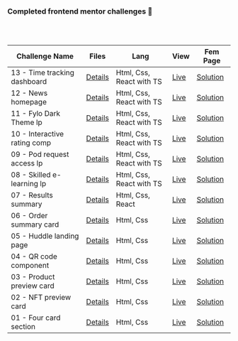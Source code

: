 ### Completed frontend mentor challenges 🙌

<br>
<br>

| **Challenge Name**           | **Files**                                                                                               | **Lang**                 | **View**                                                                                | **Fem Page**                                                                                                     |
|------------------------------|---------------------------------------------------------------------------------------------------------|--------------------------|-----------------------------------------------------------------------------------------|------------------------------------------------------------------------------------------------------------------|
| 13 - Time tracking dashboard | [Details](https://github.com/bilalturkmen/frontend-mentor-challenges/tree/main/time-tracking-dashboard) | Html, Css, React with TS | [Live](https://splendid-sopapillas-57ee77.netlify.app/)                                 | [Solution](https://www.frontendmentor.io/solutions/time-tracking-dashboard-with-react-ts-njkwXa4usV)             |
| 12 - News homepage           | [Details](https://github.com/bilalturkmen/frontend-mentor-challenges/tree/main/news-homepage)           | Html, Css, React with TS | [Live](https://lighthearted-crumble-30d48f.netlify.app/)                                | [Solution](https://www.frontendmentor.io/solutions/news-homepage-react-with-ts-95FhmSWQp9)                       |
| 11 - Fylo Dark Theme lp      | [Details](https://github.com/bilalturkmen/frontend-mentor-challenges/tree/main/fylo-dark-theme)         | Html, Css, React with TS | [Live](https://superlative-gelato-8c62b6.netlify.app/)                                  | [Solution](https://www.frontendmentor.io/solutions/fylo-landing-page-with-typescript-Rp93QMMrMo)                 |
| 10 - Interactive rating comp | [Details](https://github.com/bilalturkmen/frontend-mentor-challenges/tree/main/interactive-rating)      | Html, Css, React with TS | [Live](https://playful-blini-96302b.netlify.app/)                                       | [Solution](https://www.frontendmentor.io/solutions/interactive-rating-comp-reacttypescript-tpior-NEqq)           |
| 09 - Pod request access lp   | [Details](https://github.com/bilalturkmen/frontend-mentor-challenges/tree/main/pod-request-access)      | Html, Css, React with TS | [Live](https://splendid-bubblegum-c5c20d.netlify.app/)                                  | [Solution](https://www.frontendmentor.io/solutions/pod-request-access-landing-with-typescript-qcPu9sxdb3)        |
| 08 - Skilled e-learning lp   | [Details](https://github.com/bilalturkmen/frontend-mentor-challenges/tree/main/skilled-elearning)       | Html, Css, React with TS | [Live](https://charming-moxie-25efc2.netlify.app/)                                      | [Solution](https://www.frontendmentor.io/solutions/skilled-elearning-lp-with-react-ts-uyDZ1GQV9W)                |
| 07 - Results summary         | [Details](https://github.com/bilalturkmen/frontend-mentor-challenges/tree/main/results-summary)         | Html, Css, React         | [Live](https://timely-sopapillas-1ad707.netlify.app/)                                   | [Solution](https://www.frontendmentor.io/solutions/results-summary-component-with-react-js-oY58nHZGtW)           |
| 06 - Order summary card      | [Details](https://github.com/bilalturkmen/frontend-mentor-challenges/tree/main/order-summary)           | Html, Css                | [Live](https://bilalturkmen.github.io/frontend-mentor-challenges/order-summary/)        | [Solution](https://www.frontendmentor.io/solutions/order-summary-card-with-flexbox-sDvU61gxez)                   |
| 05 - Huddle landing page     | [Details](https://github.com/bilalturkmen/frontend-mentor-challenges/tree/main/huddle-landing-page)     | Html, Css                | [Live](https://bilalturkmen.github.io/frontend-mentor-challenges/huddle-landing-page/)  | [Solution](https://www.frontendmentor.io/solutions/huddle-landing-page-only-css-grid-P9GYLXp5KZ)                 |
| 04 - QR code component       | [Details](https://github.com/bilalturkmen/frontend-mentor-challenges/tree/main/qr-code-component)       | Html, Css                | [Live](https://bilalturkmen.github.io/frontend-mentor-challenges/qr-code-component/)    | [Solution](https://www.frontendmentor.io/solutions/qr-code-component-with-flexbox-VatIn7QzgX)                    |
| 03 - Product preview card    | [Details](https://github.com/bilalturkmen/frontend-mentor-challenges/tree/main/product-preview-card)    | Html, Css                | [Live](https://bilalturkmen.github.io/frontend-mentor-challenges/product-preview-card/) | [Solution](https://www.frontendmentor.io/solutions/product-preview-card-css-grid-and-flexbox-PPpkkmOJge)         |
| 02 - NFT preview card        | [Details](https://github.com/bilalturkmen/frontend-mentor-challenges/tree/main/nft-preview-card)        | Html, Css                | [Live](https://bilalturkmen.github.io/frontend-mentor-challenges/nft-preview-card/)     | [Solution](https://www.frontendmentor.io/solutions/nft-preview-card-component-flexbox-nZkg6C_Bik)                |
| 01 - Four card section       | [Details](https://github.com/bilalturkmen/frontend-mentor-challenges/tree/main/four-card-section)       | Html, Css                | [Live](https://bilalturkmen.github.io/frontend-mentor-challenges/four-card-section/)    | [Solution](https://www.frontendmentor.io/solutions/four-card-feature-section-challenge-with-css-grid-vdJDK27_nC) |

